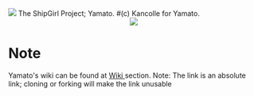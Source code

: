 <img src="https://i.imgur.com/AXBj9MQ.png">
The ShipGirl Project; Yamato. #(c) Kancolle for Yamato.

<center><img src="https://discordbots.org/api/widget/447401156394876950.svg"></center>

# Note
Yamato's wiki can be found at <a href = "https://github.com/Kaireu/Yamato/wiki"> Wiki 
</a>
 section. Note: The link is an absolute link; cloning or forking will make the link unusable
